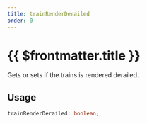 ```yaml
---
title: trainRenderDerailed
order: 0
---
```


# {{ $frontmatter.title }}

Gets or sets if the trains is rendered derailed.

## Usage

```ts
trainRenderDerailed: boolean;
```
